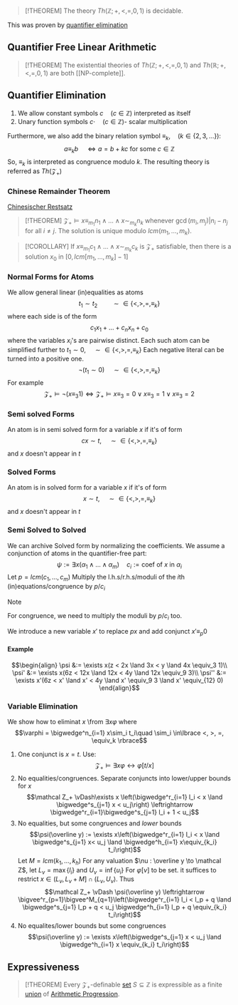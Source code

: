 
>[!THEOREM]
>The theory $Th(\mathbb Z; +, <, =, 0, 1)$ is decidable.

This was proven by [quantifier elimination](Quantorenelemination.md)

## Quantifier Free Linear Arithmetic

>[!THEOREM]
>The existential theories of $Th(\mathbb Z; + , <, =, 0, 1)$ and $Th(\mathbb R; +, <, =, 0, 1)$ are both [[NP-complete]].

## Quantifier Elimination

1. We allow constant symbols $c\quad (c\in\mathbb Z)$ interpreted as itself
2. Unary function symbols $c\cdot\quad (c\in\mathbb Z)$- scalar multiplication

Furthermore, we also add the binary relation symbol $\equiv_k,\quad (k\in\lbrace 2, 3,\dots\rbrace)$:
$$a \equiv_k b \quad\iff a = b + kc\text{ for some $c\in\mathbb Z$}$$
So, $\equiv_k$ is interpreted as congruence modulo $k$.
The resulting theory is referred as $Th(\mathcal Z_+)$

### Chinese Remainder Theorem
[Chinesischer Restsatz](Chinesischer%20Restsatz.md)

>[!THEOREM]
>$\mathcal Z_+ \vDash x \equiv_{m_1} n_1 \land\dots\land x \sim_{m_k} n_k$ whenever $\gcd(m_i, m_j) | n_i -n_j$ for all $i\not= j$. The solution is unique modulo $lcm(m_1, \dots, m_k)$.

>[!COROLLARY]
>If $x \equiv_{m_1} c_1 \land \dots \land x \sim_{m_k} c_k$ is $\mathcal Z_+$ satisfiable, then there is a solution $x_0$ in $[0, lcm[m_1, \dots, m_k] -1]$

### Normal Forms for Atoms

We allow general linear (in)equalities as atoms
$$t_1\sim t_2 \qquad \sim\in\lbrace <, >, =, \equiv_k \rbrace$$
where each side is of the form
$$c_1 x_1 + \dots + c_n x_n + c_0$$
where the variables $x_i$'s are pairwise distinct.
Each such atom can be simplified further to
$t_1 \sim 0, \quad\sim\in\lbrace <, >, =, \equiv_k\rbrace$
Each negative literal can be turned into a positive one.
$$\neg(t_1 \sim 0)\quad \sim\in\lbrace <, >, =, \equiv_k\rbrace$$
For example
$$\mathcal Z_+ \vDash \neg(x \equiv_3 1) \iff \mathcal Z_+ \vDash x \equiv_3 = 0 \lor x \equiv_3 = 1\lor x \equiv_3 = 2$$
### Semi solved Forms
An atom  is in semi solved form for a variable $x$ if it's of form
$$cx \sim t, \quad \sim\in\lbrace <, >, =, \equiv_k\rbrace$$
and $x$ doesn't appear in $t$

### Solved Forms
An atom is in solved form for a variable $x$ if it's of form
$$x \sim t,\quad \sim\in\lbrace <, >, =, \equiv_k\rbrace$$
and $x$ doesn't appear in $t$

### Semi Solved to Solved
We can archive Solved form by normalizing the coefficients.
We assume a conjunction of atoms in the quantifier-free part:
$$\psi := \exists x(\alpha_1 \land \dots\land \alpha_m) \quad c_i := \text{coef of $x$ in $\alpha_i$}$$
Let $p = lcm(c_1, \dots, c_m)$
Multiply the l.h.s/r.h.s/moduli of the $i$th (in)equations/congruence by $p/c_i$

>[!NOTE]
>For congruence, we need to multiply the moduli by $p/c_i$ too.

We introduce a new variable $x'$ to replace $px$ and add conjunct $x' \equiv_p 0$
#### Example
$$\begin{align}
\psi &:= \exists x(z < 2x \land 3x < y \land 4x \equiv_3 1)\\
\psi' &:= \exists x(6z < 12x \land 12x < 4y \land 12x \equiv_9 3)\\
\psi'' &:= \exists x'(6z < x' \land x' < 4y \land x' \equiv_9 3 \land x' \equiv_{12} 0)
\end{align}$$

### Variable Elimination

We show how to eliminat $x$ \from $\exists x\varphi$ where
$$\varphi = \bigwedge^n_{i=1} x\sim_i t_i\quad \sim_i \in\lbrace <, >, =, \equiv_k \rbrace$$
1. One conjunct is $x = t$. Use: $$\mathcal Z_+ \vDash \exists x\varphi \leftrightarrow \varphi[t/x]$$
2. No equalities/congruences. Separate conjuncts into lower/upper bounds for $x$ $$\mathcal Z_+ \vDash\exists x \left(\bigwedge^r_{i=1} l_i < x \land \bigwedge^s_{j=1} x < u_j\right) \leftrightarrow \bigwedge^r_{i=1}\bigwedge^s_{j=1} l_i + 1 < u_j$$
3. No equalities, but some congruences and _lower_ bounds $$\psi(\overline y) := \exists x\left(\bigwedge^r_{i=1} l_i < x \land \bigwedge^s_{j=1} x< u_j \land \bigwedge^h_{i=1} x\equiv_{k_i} t_i\right)$$
   Let $M = lcm(k_1, \dots, k_h)$
   For any valuation $\nu : \overline y \to \mathcal Z$, let $L_\nu = \max\lbrace l_i\rbrace$ and $U_\nu = \inf\lbrace u_i\rbrace$
   For $\varphi[\nu]$ to be set. it suffices to restrict $x\in (L_\nu, L_\nu + M] \cap (L_\nu, U_\nu)$. Thus $$\mathcal Z_+ \vDash \psi(\overline y) \leftrightarrow \bigvee^r_{p=1}\bigvee^M_{q=1}\left(\bigwedge^r_{i=1} l_i < l_p + q \land \bigwedge^s_{j=1} l_p + q < u_j \bigwedge^h_{i=1} l_p + q \equiv_{k_i} t_i\right)$$
4. No equalites/lower bounds but some congruences $$\psi(\overline y) := \exists x\left(\bigwedge^s_{j=1} x < u_j \land \bigwedge^h_{i=1} x \equiv_{k_i} t_i\right)$$


## Expressiveness
>[!THEOREM]
>Every $\mathcal Z_+$-definable [set](Mengen.md) $S\subseteq\mathbb Z$ is expressible as a finite [union](Vereinigung%20von%20zwei%20Mengen.md) of [Arithmetic Progression](Arithmetic%20Progression.md).

